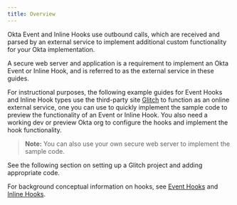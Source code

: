 ```yaml
---
title: Overview
---
```


Okta Event and Inline Hooks use outbound calls, which are received and parsed by an external service to implement additional custom functionality for your Okta implementation.

A secure web server and application is a requirement to implement an Okta Event or Inline Hook, and is referred to as the external service in these guides.

For instructional purposes, the following example guides for Event Hooks and Inline Hook types use the third-party site [Glitch](https://glitch.com) to function as an online external service, one you can use to quickly implement the sample code to preview the functionality of an Event or Inline Hook. You also need a working dev or preview Okta org to configure the hooks and implement the hook functionality.

> **Note:** You can also use your own secure web server to implement the sample code.

See the following section on setting up a Glitch project and adding appropriate code.

For background conceptual information on hooks, see [Event Hooks](/docs/concepts/event-hooks/) and [Inline Hooks](/docs/concepts/inline-hooks/).

<NextSectionLink/>